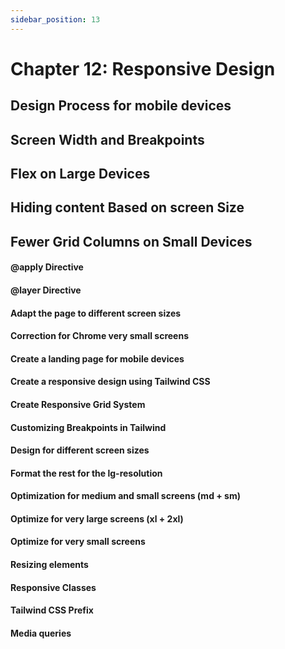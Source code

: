 ```yaml
---
sidebar_position: 13
---
```


# Chapter 12: Responsive Design

## Design Process for mobile devices

## Screen Width and Breakpoints

## Flex on Large Devices

## Hiding content Based on screen Size

## Fewer Grid Columns on Small Devices


#### @apply Directive

#### @layer Directive

#### Adapt the page to different screen sizes

#### Correction for Chrome very small screens

#### Create a landing page for mobile devices

#### Create a responsive design using Tailwind CSS

#### Create Responsive Grid System

#### Customizing Breakpoints in Tailwind

#### Design for different screen sizes

#### Format the rest for the lg-resolution

#### Optimization for medium and small screens (md + sm)

#### Optimize for very large screens (xl + 2xl)

#### Optimize for very small screens

#### Resizing elements

#### Responsive Classes

#### Tailwind CSS Prefix

#### Мedia queries


